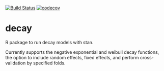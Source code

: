 [![Build Status](https://travis-ci.org/smwindecker/decay.svg?branch=master)](https://travis-ci.org/smwindecker/decay)
[![codecov](https://codecov.io/gh/smwindecker/decay/branch/master/graph/badge.svg)](https://codecov.io/gh/smwindecker/decay)

# decay

R package to run decay models with stan. 

Currently supports the negative exponential and weibull decay functions, the option to include random effects, fixed effects, and perform cross-validation by specified folds. 
